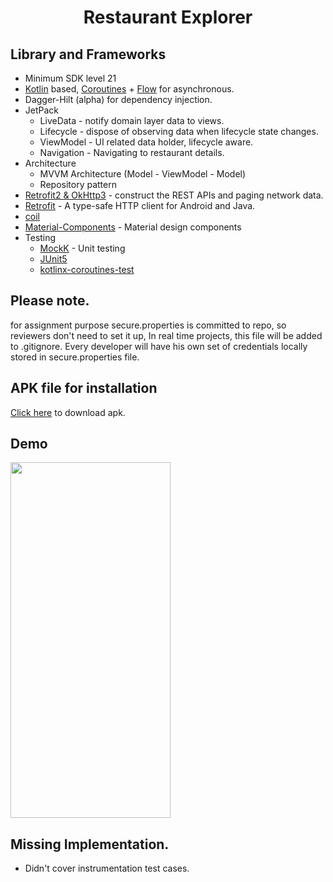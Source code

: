 <h1 align="center">Restaurant Explorer</h1>

## Library and Frameworks
- Minimum SDK level 21
- [Kotlin](https://kotlinlang.org/) based, [Coroutines](https://github.com/Kotlin/kotlinx.coroutines) + [Flow](https://kotlin.github.io/kotlinx.coroutines/kotlinx-coroutines-core/kotlinx.coroutines.flow/) for asynchronous.
- Dagger-Hilt (alpha) for dependency injection.
- JetPack
    - LiveData - notify domain layer data to views.
    - Lifecycle - dispose of observing data when lifecycle state changes.
    - ViewModel - UI related data holder, lifecycle aware.
    - Navigation - Navigating to restaurant details.
- Architecture
    - MVVM Architecture (Model - ViewModel - Model)
    - Repository pattern
- [Retrofit2 & OkHttp3](https://github.com/square/retrofit) - construct the REST APIs and paging network data.
- [Retrofit](https://square.github.io/retrofit/) - A type-safe HTTP client for Android and Java.
- [coil](https://github.com/coil-kt/coil)
- [Material-Components](https://github.com/material-components/material-components-android) - Material design components
- Testing
    - [MockK](https://mockk.io/) - Unit testing
    - [JUnit5](https://github.com/mannodermaus/android-junit5)
    - [kotlinx-coroutines-test](https://kotlin.github.io/kotlinx.coroutines/kotlinx-coroutines-test/)
    
## Please note.
for assignment purpose secure.properties is committed to repo, so reviewers don't need to set it up, 
In real time projects, this file will be added to .gitignore. Every developer will have his own set of credentials locally stored in secure.properties file.
    
## APK file for installation
[Click here](https://github.com/vipulshah2010/RestaurantExplorer/blob/master/art/restaurant.apk) to download apk.

## Demo
<img src="/art/recording.gif" height="569" width="256">

## Missing Implementation.
- Didn't cover instrumentation test cases. 